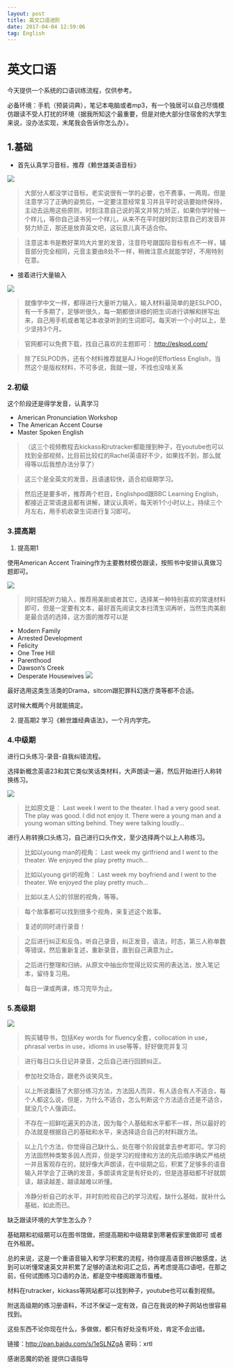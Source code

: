 ```yaml
---
layout: post
title: 英文口语进阶
date: 2017-04-04 12:59:06 
tag: English
---
```


# 英文口语

今天提供一个系统的口语训练流程，仅供参考。

必备环境：手机（预装词典），笔记本电脑或者mp3，有一个独居可以自己尽情模仿跟读不受人打扰的环境（据我所知这个最重要，但是对绝大部分住宿舍的大学生来说，没办法实现，末尾我会告诉你怎么办）。


## 1.基础

 * 首先认真学习音标，推荐《赖世雄美语音标》

![](http://mmbiz.qpic.cn/mmbiz/4tKqycnKbqoPCdAK34UBuKEe5SziaX5kHwDqvVknVWxgCKAWsU0EkR1v6WbQKSS56yfcNCREyVupWkR31cOIXUg/640?wx_fmt=jpeg&tp=webp&wxfrom=5&wx_lazy=1)


> 大部分人都没学过音标，老实说很有一学的必要，也不费事，一两周。但是注意学习了正确的姿势后，一定要注意经常复习并且平时说话要始终保持，主动去运用这些原则，时刻注意自己说的英文并努力矫正，如果你学时候一个样儿，等你自己读书另一个样儿，从来不在平时就时刻注意自己的发音并努力矫正，那还是放弃英文吧，这玩意儿真不适合你。

> 注意这本书是教好莱坞大片里的发音，注音符号跟国际音标有点不一样，辅音部分完全相同，元音主要由8处不一样，稍微注意点就能学好，不用特别在意。

 * 接着进行大量输入
 
![](http://mmbiz.qpic.cn/mmbiz/4tKqycnKbqoPCdAK34UBuKEe5SziaX5kHLA8EAPtWHYgCYJAqoSNMUWf4Mt3ibgP3CtI7kavVvo4L2gUK6CjnFdQ/640?wx_fmt=jpeg&tp=webp&wxfrom=5&wx_lazy=1)


> 就像学中文一样，都得进行大量听力输入，输入材料最简单的是ESLPOD，有一千多期了，足够听很久，每一期都很详细的把生词进行讲解和拼写出来，自己用手机或者笔记本收录听到的生词即可。每天听一个小时以上，至少坚持3个月。

> 官网都可以免费下载，找自己喜欢的主题即可：
http://eslpod.com/

> 除了ESLPOD外，还有个材料推荐就是AJ Hoge的Effortless English，当然这个是版权材料，不可多说，我就一提，不找也没啥关系

### 2.初级
这个阶段还是得学发音，认真学习

* American Pronunciation Workshop
* The American Accent Course
* Master Spoken English 

> （这三个视频教程去kickass和rutracker都能搜到种子，在youtube也可以找到全部视频，比目前比较红的Rachel英语好不少，如果找不到，那么就得等以后我想办法分享了）

> 这三个是全英文的发音，且语速较快，适合初级期学习。

> 然后还是要多听，推荐两个栏目，Englishpod跟BBC Learning English，都接近正常语速且都有讲解，建议认真听，每天听1个小时以上，持续三个月左右，用手机收录生词进行复习即可。

### 3.提高期
1. 提高期1 

使用American Accent Training作为主要教材模仿跟读，按照书中安排认真做习题即可。

![](http://mmbiz.qpic.cn/mmbiz/4tKqycnKbqoPCdAK34UBuKEe5SziaX5kHswgA2YClXa0RWRQwhINC871ceAwXGgnfWHKNhaickjVZF23YyYvdmYA/640?wx_fmt=jpeg&tp=webp&wxfrom=5&wx_lazy=1)

> 同时搭配听力输入，推荐用美剧或者其它，选择某一种特别喜欢的常速材料即可，但是一定要有文本，最好首先阅读文本扫清生词再听，当然生肉美剧是最合适的选择，这方面的推荐可以是

* Modern Family
* Arrested Development
* Felicity
* One Tree Hill
* Parenthood
* Dawson‘s Creek
* Desperate Housewives
![](http://mmbiz.qpic.cn/mmbiz/4tKqycnKbqoPCdAK34UBuKEe5SziaX5kHLblwIJF3VPU53MLKwAYGsNdP4ZHtStpy4SpxwiclTGESPsz7GHWlKnQ/640?wx_fmt=jpeg&tp=webp&wxfrom=5&wx_lazy=1)

最好选用这类生活类的Drama，sitcom跟犯罪科幻医疗类等都不合适。

这时候大概两个月就能搞定。

2. 提高期2
学习《赖世雄经典语法》，一个月内学完。

### 4.中级期

进行口头练习-录音-自我纠错流程。

选择新概念英语23和其它类似笑话类材料，大声朗读一遍，然后开始进行人称转换练习。

![](http://mmbiz.qpic.cn/mmbiz/4tKqycnKbqoPCdAK34UBuKEe5SziaX5kHupg0pTmtwl8Nic66dIcA4mNmQs1e2urBI0DIz2NKn4QZnwaXibNg6w0A/640?wx_fmt=jpeg&tp=webp&wxfrom=5&wx_lazy=1)

> 比如原文是：
Last week I went to the theater. I had a very good seat. The play was good. I did not enjoy it. There were a young man and a young woman sitting behind. They were talking loudly...

进行人称转换口头练习，自己进行口头作文，至少选择两个以上人称练习。

> 比如以young man的视角：
Last week my girlfriend and I went to the theater. We enjoyed the play pretty much...

> 比如以young girl的视角：
Last week my boyfriend and I went to the theater. We enjoyed the play pretty much...

> 比如以主人公的邻居的视角，等等。

> 每个故事都可以找到很多个视角，来复述这个故事。

> 复述的同时进行录音！

> 之后进行纠正和反刍，听自己录音，纠正发音，语法，时态，第三人称单数等错误，然后重新复述，重新录音，直到自己满意为止。

> 之后进行整理和归纳，从原文中抽出你觉得比较实用的表达法，放入笔记本，留待复习用。

> 每日一课或两课，练习完毕为止。

### 5.高级期

![](http://mmbiz.qpic.cn/mmbiz/4tKqycnKbqoPCdAK34UBuKEe5SziaX5kHmVoNpUQOyFb1YSEANQh6460cvtO1A23bE2FNq2kjWbTqxR1Msy5ILQ/640?wx_fmt=jpeg&tp=webp&wxfrom=5&wx_lazy=1)

> 购买辅导书，包括Key words for fluency全套，collocation in use，phrasal verbs in use，idioms in use等等，好好做完并复习

> 进行每日口头日记并录音，之后自己进行回顾纠正。

> 参加社交场合，跟老外谈笑风生。


> 以上所说囊括了大部分练习方法，方法因人而异，有人适合有人不适合，每个人都这么说，但是，为什么不适合，怎么判断这个方法适合还是不适合，就没几个人强调过。

> 不存在一招鲜吃遍天的办法，因为每个人基础和水平都不一样，所以最好的办法就是根据自己的基础和水平，来选择适合自己的材料跟方法。

> 以上几个方法，你觉得自己缺什么，处在哪个阶段就拿去参考即可。学习的方法固然种类繁多因人而异，但是学习的规律和方法的先后顺序确实严格统一并且客观存在的，就好像大声朗读，在中级期之后，积累了足够多的语音输入并学会了正确的发音，多朗读肯定是有好处的，但是连基础都不好就朗读，越读越差，越读越难以听懂。

> 冷静分析自己的水平，并时刻检视自己的学习流程，缺什么基础，就补什么基础，如此而已。


缺乏跟读环境的大学生怎么办？

基础期和初级期可以在图书馆做，把提高期和中级期拿到寒暑假家里做即可
或者在外租房。

总的来说，这是一个重语音输入和学习积累的流程，待你提高语音辨识敏感度，达到可以听懂常速英文并积累了足够的语法和词汇之后，再考虑提高口语吧，在那之前，任何试图练习口语的办法，都是空中楼阁跟海市蜃楼。

材料在rutracker，kickass等网站都可以找到种子，youtube也可以看到视频。

附送高级期的练习册语料，不过不保证一定有效，自己在我说的种子网站也很容易找到。

这些东西不论你现在什么，多做做，都只有好处没有坏处，肯定不会出错。

链接：http://pan.baidu.com/s/1eSLNZgA 密码：xrtl

感谢恶魔的奶爸 提供口语指导